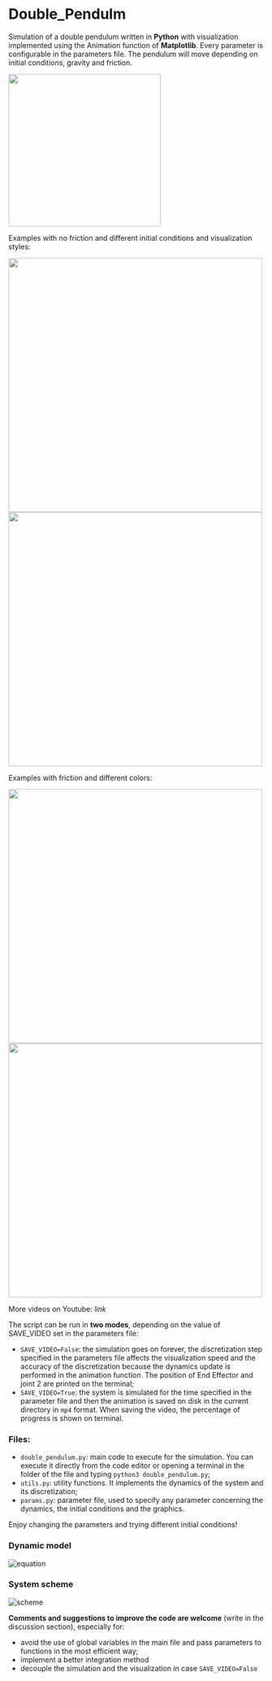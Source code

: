 # Double_Pendulm
Simulation of a double pendulum written in **Python** with visualization implemented using the Animation function of **Matplotlib**.
Every parameter is configurable in the parameters file. The pendulum will move depending on initial conditions, gravity and friction.

<img src="https://user-images.githubusercontent.com/100198704/231795094-6fdc78e5-9349-4eb9-a9a2-8cb2d591a416.png" width="300" >

Examples with no friction and different initial conditions and visualization styles:
<p float="left">
  <img src="https://user-images.githubusercontent.com/100198704/232058234-02a25b07-1997-4a23-a39f-10a3fef1cde7.gif" width="500" /> 
  <img src="https://user-images.githubusercontent.com/100198704/232058248-571f1cca-ea97-4195-9d72-1e858939f532.gif" width="500" />
</p>

Examples with friction and different colors:
<p float="left">
  <img src="https://user-images.githubusercontent.com/100198704/232058260-394c0afe-c9a0-46b1-8414-c4399c6dd410.gif" width="500" /> 
  <img src="https://user-images.githubusercontent.com/100198704/232058271-1d8ff7b5-7075-4041-af4d-8a6d9f967dc0.gif" width="500" />
</p>

More videos on Youtube: *link*


The script can be run in **two modes**, depending on the value of SAVE_VIDEO set in the parameters file:
- `SAVE_VIDEO=False`: the simulation goes on forever, the discretization step specified in the parameters file affects the visualization speed and the accuracy of the discretization because the dynamics update is performed in the animation function. The position of End Effector and joint 2 are printed on the terminal;
- `SAVE_VIDEO=True`: the system is simulated for the time specified in the parameter file and then the animation is saved on disk in the current directory in `mp4` format. When saving the video, the percentage of progress is shown on terminal.

### Files:
- `double_pendulum.py`: main code to execute for the simulation. You can execute it directly from the code editor or opening a terminal in the folder of the file and typing `python3 double_pendulum.py`;
- `utils.py`: utility functions. It implements the dynamics of the system and its discretization;
- `params.py`: parameter file, used to specify any parameter concerning the dynamics, the initial conditions and the graphics. 

Enjoy changing the parameters and trying different initial conditions!


### Dynamic model

![equation](https://user-images.githubusercontent.com/100198704/231793024-0843b32f-b863-4cdc-b679-236908df053c.svg)

### System scheme

![scheme](https://user-images.githubusercontent.com/100198704/231837108-0fe1edcd-14b6-4414-90df-bd087057a5f2.svg)

**Comments and suggestions to improve the code are welcome** (write in the discussion section), especially for:
- avoid the use of global variables in the main file and pass parameters to functions in the most efficient way;
- implement a better integration method
- decouple the simulation and the visualization in case `SAVE_VIDEO=False`
